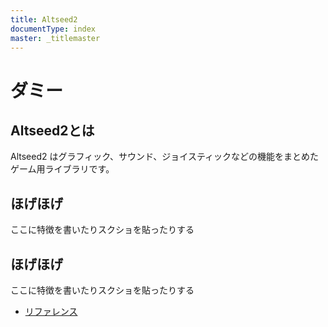 ```yaml
---
title: Altseed2
documentType: index
master: _titlemaster
---
```


# ダミー

## Altseed2とは

Altseed2 はグラフィック、サウンド、ジョイスティックなどの機能をまとめたゲーム用ライブラリです。

## ほげほげ

ここに特徴を書いたりスクショを貼ったりする

## ほげほげ

ここに特徴を書いたりスクショを貼ったりする


- [リファレンス](xref:Altseed)
